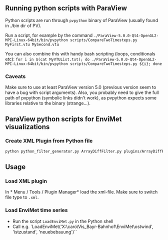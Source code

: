 ## Running python scripts with ParaView

Python scripts are run through ```pvpython``` binary of ParaView (usually found in ./bin dir of PV).

Run a script, for example by the command
```./ParaView-5.0.0-Qt4-OpenGL2-MPI-Linux-64bit/bin/pvpython scripts/CompareTwoTimesteps.py MyFirst.vtu MySecond.vtu```

You can also combine this with handy bash scripting (loops, conditionals etc):
```for i in $(cat MyVTUList.txt); do ./ParaView-5.0.0-Qt4-OpenGL2-MPI-Linux-64bit/bin/pvpython scripts/CompareTwoTimesteps.py ${i}; done```

### Caveats
Make sure to use at least ParaView version 5.0 (previous version seem to have a bug with script arguments). 
Also, you probably need to give the full path of pvpython (symbolic links didn't work), as pvpython expects some libraries relative to the binary (strange...).


## ParaView python scripts for EnviMet visualizations

### Create XML Plugin from Python file

```bash
python python_filter_generator.py ArrayDiffFilter.py plugins/ArrayDiffFilter.xml
```

## Usage

### Load XML plugin

In * Menu / Tools / Plugin Manager* load the xml-file. Make sure to switch file type to `.xml`.

### Load EnviMet time series

- Run the script `LoadEnviMet.py` in the Python shell
- Call e.g. `LoadEnviMet('X:\\caro\\Vis_Bayr-Bahnhof\\EnviMet\\ostwind', 'istzustand',  'neuebebauung')``
